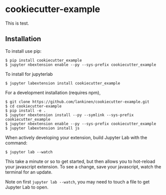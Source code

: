 cookiecutter-example
===============================

This is test.

Installation
------------

To install use pip:

    $ pip install cookiecutter_example
    $ jupyter nbextension enable --py --sys-prefix cookiecutter_example

To install for jupyterlab

    $ jupyter labextension install cookiecutter_example

For a development installation (requires npm),

    $ git clone https://github.com/lankinen/cookiecutter-example.git
    $ cd cookiecutter-example
    $ pip install -e .
    $ jupyter nbextension install --py --symlink --sys-prefix cookiecutter_example
    $ jupyter nbextension enable --py --sys-prefix cookiecutter_example
    $ jupyter labextension install js

When actively developing your extension, build Jupyter Lab with the command:

    $ jupyter lab --watch

This take a minute or so to get started, but then allows you to hot-reload your javascript extension.
To see a change, save your javascript, watch the terminal for an update.

Note on first `jupyter lab --watch`, you may need to touch a file to get Jupyter Lab to open.

